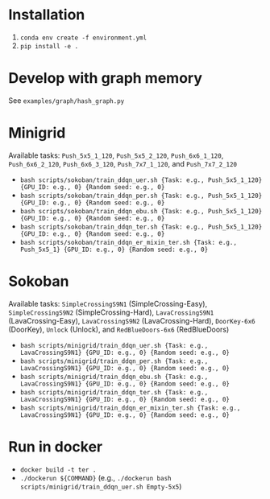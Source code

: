 # Installation
1. `conda env create -f environment.yml`
2. `pip install -e .`

# Develop with graph memory
See `examples/graph/hash_graph.py`

# Minigrid
Available tasks: `Push_5x5_1_120`, `Push_5x5_2_120`, `Push_6x6_1_120`, `Push_6x6_2_120`, `Push_6x6_3_120`, `Push_7x7_1_120`, and `Push_7x7_2_120`
- `bash scripts/sokoban/train_ddqn_uer.sh {Task: e.g., Push_5x5_1_120} {GPU_ID: e.g., 0} {Random seed: e.g., 0}`
- `bash scripts/sokoban/train_ddqn_per.sh {Task: e.g., Push_5x5_1_120} {GPU_ID: e.g., 0} {Random seed: e.g., 0}`
- `bash scripts/sokoban/train_ddqn_ebu.sh {Task: e.g., Push_5x5_1_120} {GPU_ID: e.g., 0} {Random seed: e.g., 0}`
- `bash scripts/sokoban/train_ddqn_ter.sh {Task: e.g., Push_5x5_1_120} {GPU_ID: e.g., 0} {Random seed: e.g., 0}`
- `bash scripts/sokoban/train_ddqn_er_mixin_ter.sh {Task: e.g., Push_5x5_1} {GPU_ID: e.g., 0} {Random seed: e.g., 0}`

# Sokoban
Available tasks: `SimpleCrossingS9N1` (SimpleCrossing-Easy), `SimpleCrossingS9N2` (SimpleCrossing-Hard), `LavaCrossingS9N1` (LavaCrossing-Easy), `LavaCrossingS9N2` (LavaCrossing-Hard), `DoorKey-6x6` (DoorKey), `Unlock` (Unlock), and `RedBlueDoors-6x6` (RedBlueDoors)
- `bash scripts/minigrid/train_ddqn_uer.sh {Task: e.g., LavaCrossingS9N1} {GPU_ID: e.g., 0} {Random seed: e.g., 0}`
- `bash scripts/minigrid/train_ddqn_per.sh {Task: e.g., LavaCrossingS9N1} {GPU_ID: e.g., 0} {Random seed: e.g., 0}`
- `bash scripts/minigrid/train_ddqn_ebu.sh {Task: e.g., LavaCrossingS9N1} {GPU_ID: e.g., 0} {Random seed: e.g., 0}`
- `bash scripts/minigrid/train_ddqn_ter.sh {Task: e.g., LavaCrossingS9N1} {GPU_ID: e.g., 0} {Random seed: e.g., 0}`
- `bash scripts/minigrid/train_ddqn_er_mixin_ter.sh {Task: e.g., LavaCrossingS9N1} {GPU_ID: e.g., 0} {Random seed: e.g., 0}`

# Run in docker
- `docker build -t ter .`
- `./dockerun ${COMMAND}` (e.g., `./dockerun bash scripts/minigrid/train_ddqn_uer.sh Empty-5x5`)
